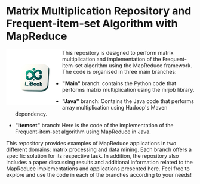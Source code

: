 # Matrix Multiplication Repository and Frequent-item-set Algorithm with MapReduce

<img src="https://github.com/susanasrez/JavaSearchEngineProject/blob/master/logo.png" width="150" align="left" />

This repository is designed to perform matrix multiplication and implementation of the Frequent-item-set algorithm using the MapReduce framework. The code is organised in three main branches:

- **"Main"** branch: contains the Python code that performs matrix multiplication using the mrjob library.

- **"Java"** branch: Contains the Java code that performs array multiplication using Hadoop's Maven dependency.

- **"Itemset"** branch: Here is the code of the implementation of the Frequent-item-set algorithm using MapReduce in Java.

This repository provides examples of MapReduce applications in two different domains: matrix processing and data mining. Each branch offers a specific solution for its respective task. In addition, the repository also includes a paper discussing results and additional information related to the MapReduce implementations and applications presented here.
Feel free to explore and use the code in each of the branches according to your needs!
